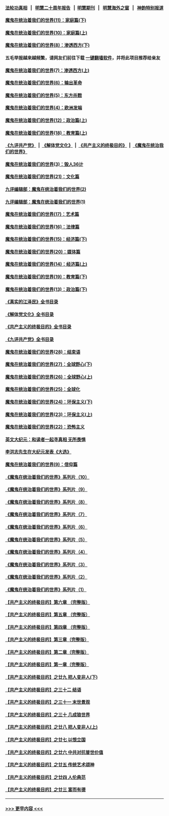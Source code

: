 #### [法轮功真相](https://github.com/gfw-breaker/truth/blob/master/README.md?t=0) &nbsp;&nbsp;|&nbsp;&nbsp; [明慧二十周年报告](https://github.com/gfw-breaker/mh-reports/blob/master/README.md?t=0) &nbsp;&nbsp;|&nbsp;&nbsp;[明慧期刊](https://github.com/gfw-breaker/mh-qikan) &nbsp;&nbsp;|&nbsp;&nbsp; [明慧海外之窗](https://github.com/gfw-breaker/mh-news/blob/master/README.md?t=0) &nbsp;&nbsp;|&nbsp;&nbsp; [神韵特别报道](https://github.com/gfw-breaker/mh-news/blob/master/shenyun.md?t=0)
#### [魔鬼在统治着我们的世界(11)：家庭篇(下)](../pages/nsc422/n10440961.md?t=11291101) 
#### [魔鬼在统治着我们的世界(10)：家庭篇(上)](../pages/nsc422/n10435448.md?t=11291101) 
#### [魔鬼在统治着我们的世界(8)：渗透西方(下)](../pages/nsc422/n10429603.md?t=11291101) 
#### 五毛举报越来越频繁，请网友们前往下载 [一键翻墙软件](https://github.com/gfw-breaker/ssr-accounts)，并将此项目推荐给亲友
#### [魔鬼在统治着我们的世界(7)：渗透西方(上)](../pages/nsc422/n10426013.md?t=11291101) 
#### [魔鬼在统治着我们的世界(6)：输出革命](../pages/nsc422/n10421536.md?t=11291101) 
#### [魔鬼在统治着我们的世界(5)：东方杀戮](../pages/nsc422/n10417707.md?t=11291101) 
#### [魔鬼在统治着我们的世界(4)：欧洲发端](../pages/nsc422/n10414890.md?t=11291101) 
#### [魔鬼在统治着我们的世界(12)：政治篇(上)](../pages/nsc422/n10444576.md?t=11291101) 
#### [魔鬼在统治着我们的世界(18)：教育篇(上)](../pages/nsc422/n10526970.md?t=11291101) 
#### [《九评共产党》](https://github.com/begood0513/9ping.md/blob/master/README.md) &nbsp;|&nbsp; [《解体党文化》](../../../../jtdwh.md/blob/master/README.md)  &nbsp;|&nbsp; [《共产主义的终极目的》](../../../../gczydzjmd.md/blob/master/README.md) &nbsp;|&nbsp; [《魔鬼在统治我们的世界》](../../../../mgztzwmdsj.md/blob/master/README.md) 
#### [魔鬼在统治着我们的世界(3)：毁人36计](../pages/nsc422/n10411583.md?t=11291101) 
#### [魔鬼在统治着我们的世界(21)：文化篇](../pages/nsc422/n10597706.md?t=11291101) 
#### [九评编辑部：魔鬼在统治着我们的世界(2)](../pages/nsc422/n10410036.md?t=11291101) 
#### [九评编辑部：魔鬼在统治着我们的世界(1)](../pages/nsc422/n10406825.md?t=11291101) 
#### [魔鬼在统治着我们的世界(17)：艺术篇](../pages/nsc422/n10499093.md?t=11291101) 
#### [魔鬼在统治着我们的世界(16)：法律篇](../pages/nsc422/n10485969.md?t=11291101) 
#### [魔鬼在统治着我们的世界(15)：经济篇(下)](../pages/nsc422/n10469975.md?t=11291101) 
#### [魔鬼在统治着我们的世界(20)：媒体篇](../pages/nsc422/n10586579.md?t=11291101) 
#### [魔鬼在统治着我们的世界(14)：经济篇(上)](../pages/nsc422/n10457370.md?t=11291101) 
#### [魔鬼在统治着我们的世界(19)：教育篇(下)](../pages/nsc422/n10564808.md?t=11291101) 
#### [魔鬼在统治着我们的世界(13)：政治篇(下)](../pages/nsc422/n10448270.md?t=11291101) 
#### [《真实的江泽民》全书目录](../pages/nsc422/n13721399.md?t=11291101) 
#### [《解体党文化》全书目录](../pages/nsc422/n13721157.md?t=11291101) 
#### [《共产主义的终极目的》全书目录](../pages/nsc422/n13721048.md?t=11291101) 
#### [《九评共产党》全书目录](../pages/nsc422/n13708085.md?t=11291101) 
#### [魔鬼在统治着我们的世界(28)：结束语](../pages/nsc422/n10936246.md?t=11291101) 
#### [魔鬼在统治着我们的世界(27)：全球野心(下)](../pages/nsc422/n10928319.md?t=11291101) 
#### [魔鬼在统治着我们的世界(26)：全球野心(上)](../pages/nsc422/n10900318.md?t=11291101) 
#### [魔鬼在统治着我们的世界(25)：全球化](../pages/nsc422/n10788205.md?t=11291101) 
#### [魔鬼在统治着我们的世界(24)：环保主义(下)](../pages/nsc422/n10695307.md?t=11291101) 
#### [魔鬼在统治着我们的世界(23)：环保主义(上)](../pages/nsc422/n10688613.md?t=11291101) 
#### [魔鬼在统治着我们的世界(22)：恐怖主义](../pages/nsc422/n10614727.md?t=11291101) 
#### [英文大纪元：和读者一起寻真相 无所畏惧](../pages/nsc422/n12542027.md?t=11291101) 
#### [李洪志先生在大纪元发表《大选》](../pages/nsc422/n12534746.md?t=11291101) 
#### [魔鬼在统治着我们的世界(9)：信仰篇](../pages/nsc422/n10432159.md?t=11291101) 
#### [《魔鬼在统治着我们的世界》系列片（10）](../pages/nsc422/n12292670.md?t=11291101) 
#### [《魔鬼在统治着我们的世界》系列片（9）](../pages/nsc422/n12290859.md?t=11291101) 
#### [《魔鬼在统治着我们的世界》系列片（8）](../pages/nsc422/n12287445.md?t=11291101) 
#### [《魔鬼在统治着我们的世界》系列片（7）](../pages/nsc422/n12283425.md?t=11291101) 
#### [《魔鬼在统治着我们的世界》系列片（6）](../pages/nsc422/n12282314.md?t=11291101) 
#### [《魔鬼在统治着我们的世界》系列片（5）](../pages/nsc422/n12281419.md?t=11291101) 
#### [《魔鬼在统治着我们的世界》系列片（4）](../pages/nsc422/n12274024.md?t=11291101) 
#### [《魔鬼在统治着我们的世界》系列片（3）](../pages/nsc422/n12271322.md?t=11291101) 
#### [《魔鬼在统治着我们的世界》系列片（2）](../pages/nsc422/n12269049.md?t=11291101) 
#### [《魔鬼在统治着我们的世界》系列片（1）](../pages/nsc422/n12267575.md?t=11291101) 
#### [【共产主义的终极目的】第六章 （完整版）](../pages/nsc422/n11428913.md?t=11291101) 
#### [【共产主义的终极目的】第五章 （完整版）](../pages/nsc422/n11428912.md?t=11291101) 
#### [【共产主义的终极目的】第四章 （完整版）](../pages/nsc422/n11428907.md?t=11291101) 
#### [【共产主义的终极目的】第三章（完整版）](../pages/nsc422/n11428848.md?t=11291101) 
#### [【共产主义的终极目的】第二章（完整版）](../pages/nsc422/n11428831.md?t=11291101) 
#### [【共产主义的终极目的】第一章（完整版）](../pages/nsc422/n11417651.md?t=11291101) 
#### [【共产主义的终极目的】之廿九 把人变非人(下)](../pages/nsc422/n11344140.md?t=11291101) 
#### [【共产主义的终极目的】之三十二 结语](../pages/nsc422/n11360535.md?t=11291101) 
#### [【共产主义的终极目的】之三十一 末世景观](../pages/nsc422/n11351129.md?t=11291101) 
#### [【共产主义的终极目的】之三十 几成狼世界](../pages/nsc422/n11348280.md?t=11291101) 
#### [【共产主义的终极目的】之廿八 把人变非人(上)](../pages/nsc422/n11340492.md?t=11291101) 
#### [【共产主义的终极目的】之廿七 以恨立国](../pages/nsc422/n11336944.md?t=11291101) 
#### [【共产主义的终极目的】之廿六 中共对抗普世价值](../pages/nsc422/n11324785.md?t=11291101) 
#### [【共产主义的终极目的】之廿五 传统艺术颂神](../pages/nsc422/n11296396.md?t=11291101) 
#### [【共产主义的终极目的】之廿四 人伦典范](../pages/nsc422/n11296397.md?t=11291101) 
#### [【共产主义的终极目的】之廿三 富而有德](../pages/nsc422/n11283598.md?t=11291101) 

----
#### [ >>> 更早内容 <<< ](../indexes/nsc422-earlier.md)
